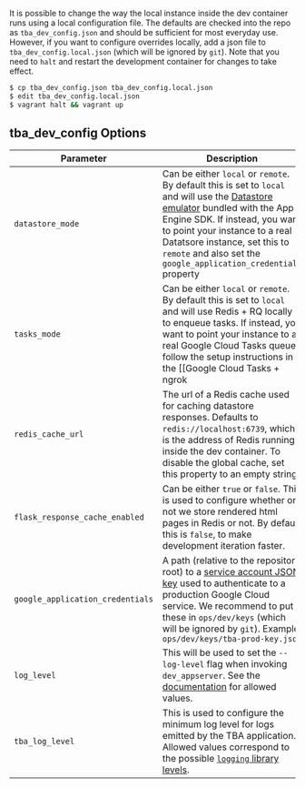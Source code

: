 It is possible to change the way the local instance inside the dev container runs using a local configuration file. The defaults are checked into the repo as `tba_dev_config.json` and should be sufficient for most everyday use. However, if you want to configure overrides locally, add a json file to `tba_dev_config.local.json` (which will be ignored by `git`). Note that you need to `halt` and restart the development container for changes to take effect.

```bash
$ cp tba_dev_config.json tba_dev_config.local.json
$ edit tba_dev_config.local.json
$ vagrant halt && vagrant up
```

## tba_dev_config Options

| Parameter | Description |
| --- | --- |
| `datastore_mode` | Can be either `local` or `remote`. By default this is set to `local` and will use the [Datastore emulator](https://cloud.google.com/datastore/docs/tools/datastore-emulator) bundled with the App Engine SDK. If instead, you want to point your instance to a real Datatsore instance, set this to `remote` and also set the `google_application_credentials` property |
| `tasks_mode` | Can be either `local` or `remote`. By default this is set to `local` and will use Redis + RQ locally to enqueue tasks. If instead, you want to point your instance to a real Google Cloud Tasks queue, follow the setup instructions in the [[Google Cloud Tasks + ngrok|Queues-and-defer]] setup section. |
| `redis_cache_url` | The url of a Redis cache used for caching datastore responses. Defaults to `redis://localhost:6739`, which is the address of Redis running inside the dev container. To disable the global cache, set this property to an empty string. |
| `flask_response_cache_enabled` | Can be either `true` or `false`. This is used to configure whether or not we store rendered html pages in Redis or not. By default this is `false`, to make development iteration faster. |
| `google_application_credentials` | A path (relative to the repository root) to a [service account JSON key](https://cloud.google.com/iam/docs/creating-managing-service-account-keys) used to authenticate to a production Google Cloud service. We recommend to put these in `ops/dev/keys` (which will be ignored by `git`). Example: `ops/dev/keys/tba-prod-key.json` |
| `log_level` | This will be used to set the `--log-level` flag when invoking `dev_appserver`. See the [documentation](https://cloud.google.com/appengine/docs/standard/python3/tools/local-devserver-command) for allowed values. |
| `tba_log_level` | This is used to configure the minimum log level for logs emitted by the TBA application. Allowed values correspond to the possible [`logging` library levels](https://docs.python.org/2/library/logging.html#logging-levels). |
